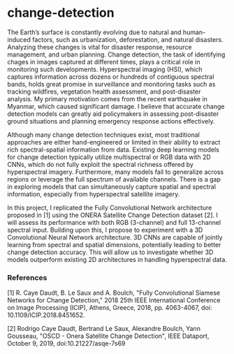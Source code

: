 # change-detection
The Earth’s surface is constantly evolving due to natural and human-induced factors, such as urbanization, deforestation, and natural disasters. Analyzing these changes is vital for disaster response, resource management, and urban planning. Change detection, the task of identifying chages in images captured at different times, plays a critical role in monitoring such developments. Hyperspectral imaging (HSI), which captures information across dozens or hundreds of contiguous spectral bands, holds great promise in surveillance and monitoring tasks such as tracking wildfires, vegetation health assessment, and post-disaster analysis. My primary motivation comes from the recent earthquake in Myanmar, which caused significant damage. I believe that accurate change detection models can greatly aid policymakers in assessing post-disaster ground situations and planning emergency response actions effectively.

Although many change detection techniques exist, most traditional approaches are either hand-engineered or limited in their ability to extract rich spectral-spatial information from data. Existing deep learning models for change detection typically utilize multispectral or RGB data with 2D CNNs, which do not fully exploit the spectral richness offered by hyperspectral imagery. Furthermore, many models fail to generalize across regions or leverage the full spectrum of available channels. There is a gap in exploring models that can simultaneously capture spatial and spectral information, especially from hyperspectral satellite imagery.

In this project, I replicated the Fully Convolutional Network architecture proposed in [1] using the ONERA Satellite Change Detection dataset [2]. I will assess its performance with both RGB (3-channel) and full 13-channel spectral input. Building upon this, I propose to experiment with a 3D Convolutional Neural Network architecture. 3D CNNs are capable of jointly learning from spectral and spatial dimensions, potentially leading to better change detection accuracy. This will allow us to investigate whether 3D models outperform existing 2D architectures in handling hyperspectral data.

### References
[1] R. Caye Daudt, B. Le Saux and A. Boulch, "Fully Convolutional Siamese Networks for Change Detection," 2018 25th IEEE International Conference on Image Processing (ICIP), Athens, Greece, 2018, pp. 4063-4067, doi: 10.1109/ICIP.2018.8451652.

[2] Rodrigo Caye Daudt, Bertrand Le Saux, Alexandre Boulch, Yann Gousseau, "OSCD - Onera Satellite Change Detection", IEEE Dataport, October 9, 2019, doi:10.21227/asqe-7s69